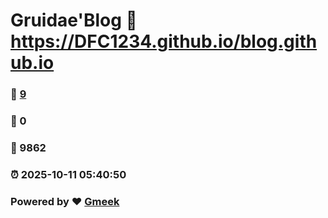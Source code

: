 # Gruidae'Blog :link: https://DFC1234.github.io/blog.github.io 
### :page_facing_up: [9](https://DFC1234.github.io/blog.github.io/tag.html) 
### :speech_balloon: 0 
### :hibiscus: 9862 
### :alarm_clock: 2025-10-11 05:40:50 
### Powered by :heart: [Gmeek](https://github.com/Meekdai/Gmeek)

